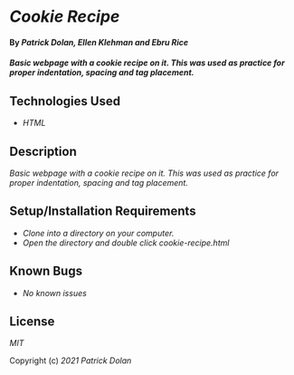 # _Cookie Recipe_

#### By _**Patrick Dolan, Ellen Klehman and Ebru Rice**_

#### _Basic webpage with a cookie recipe on it. This was used as practice for proper indentation, spacing and tag placement._

## Technologies Used

* _HTML_

## Description

_Basic webpage with a cookie recipe on it. This was used as practice for proper indentation, spacing and tag placement._

## Setup/Installation Requirements

* _Clone into a directory on your computer._
* _Open the directory and double click cookie-recipe.html_


## Known Bugs

* _No known issues_

## License

_MIT_

Copyright (c) _2021_ _Patrick Dolan_